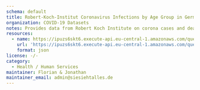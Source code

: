 ```yaml
---
schema: default
title: Robert-Koch-Institut Coronavirus Infections by Age Group in Germany
organization: COVID-19 Datasets
notes: Provides data from Robert Koch Institute on corona cases and deaths by age group
resources:
  - name: https://ipuzs6skt6.execute-api.eu-central-1.amazonaws.com/query/rki_corona_nach_altersgruppe
    url: 'https://ipuzs6skt6.execute-api.eu-central-1.amazonaws.com/query/rki_corona_nach_altersgruppe'
    format: json
license: -/-
category:
  - Health / Human Services
maintainer: Florian & Jonathan
maintainer_email: admin@siesiehtalles.de
---
```

